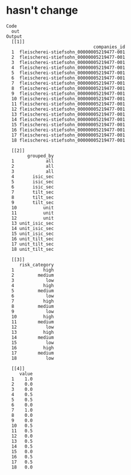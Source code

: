 # hasn't change

    Code
      out
    Output
      [[1]]
                                     companies_id
      1  fleischerei-stiefsohn_00000005219477-001
      2  fleischerei-stiefsohn_00000005219477-001
      3  fleischerei-stiefsohn_00000005219477-001
      4  fleischerei-stiefsohn_00000005219477-001
      5  fleischerei-stiefsohn_00000005219477-001
      6  fleischerei-stiefsohn_00000005219477-001
      7  fleischerei-stiefsohn_00000005219477-001
      8  fleischerei-stiefsohn_00000005219477-001
      9  fleischerei-stiefsohn_00000005219477-001
      10 fleischerei-stiefsohn_00000005219477-001
      11 fleischerei-stiefsohn_00000005219477-001
      12 fleischerei-stiefsohn_00000005219477-001
      13 fleischerei-stiefsohn_00000005219477-001
      14 fleischerei-stiefsohn_00000005219477-001
      15 fleischerei-stiefsohn_00000005219477-001
      16 fleischerei-stiefsohn_00000005219477-001
      17 fleischerei-stiefsohn_00000005219477-001
      18 fleischerei-stiefsohn_00000005219477-001
      
      [[2]]
            grouped_by
      1            all
      2            all
      3            all
      4       isic_sec
      5       isic_sec
      6       isic_sec
      7       tilt_sec
      8       tilt_sec
      9       tilt_sec
      10          unit
      11          unit
      12          unit
      13 unit_isic_sec
      14 unit_isic_sec
      15 unit_isic_sec
      16 unit_tilt_sec
      17 unit_tilt_sec
      18 unit_tilt_sec
      
      [[3]]
         risk_category
      1           high
      2         medium
      3            low
      4           high
      5         medium
      6            low
      7           high
      8         medium
      9            low
      10          high
      11        medium
      12           low
      13          high
      14        medium
      15           low
      16          high
      17        medium
      18           low
      
      [[4]]
         value
      1    1.0
      2    0.0
      3    0.0
      4    0.5
      5    0.5
      6    0.0
      7    1.0
      8    0.0
      9    0.0
      10   0.5
      11   0.5
      12   0.0
      13   0.5
      14   0.5
      15   0.0
      16   0.5
      17   0.5
      18   0.0
      

